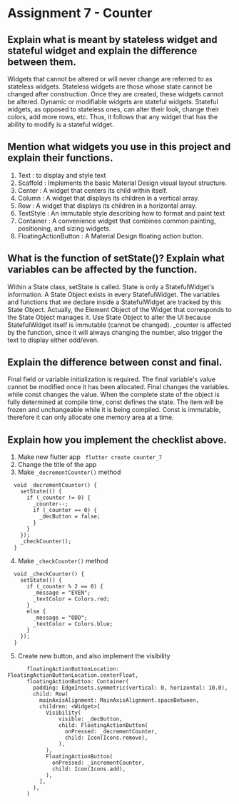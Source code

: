 # Assignment 7 - Counter

## Explain what is meant by stateless widget and stateful widget and explain the difference between them.
Widgets that cannot be altered or will never change are referred to as stateless widgets. Stateless widgets are those whose state cannot be changed after construction. Once they are created, these widgets cannot be altered. Dynamic or modifiable widgets are stateful widgets. Stateful widgets, as opposed to stateless ones, can alter their look, change their colors, add more rows, etc. Thus, it follows that any widget that has the ability to modify is a stateful widget.

## Mention what widgets you use in this project and explain their functions.
1. Text : to display and style text
2. Scaffold : Implements the basic Material Design visual layout structure.
3. Center : A widget that centers its child within itself.
4. Column : A widget that displays its children in a vertical array.
5. Row : A widget that displays its children in a horizontal array.
6. TextStyle : An immutable style describing how to format and paint text
7. Container : A convenience widget that combines common painting, positioning, and sizing widgets.
8. FloatingActionButton : A Material Design floating action button.

## What is the function of setState()? Explain what variables can be affected by the function.
Within a State class, setState is called. State is only a StatefulWidget's information. A State Object exists in every StatefulWidget. The variables and functions that we declare inside a StatefulWidget are tracked by this State Object. Actually, the Element Object of the Widget that corresponds to the State Object manages it. Use State Object to alter the UI because StatefulWidget itself is immutable (cannot be changed). _counter is affected by the function, since it will always changing the number, also trigger the text to display either odd/even.

## Explain the difference between const and final.
Final field or variable initialization is required. The final variable's value cannot be modified once it has been allocated. Final changes the variables. while const changes the value. When the complete state of the object is fully determined at compile time, const defines the state. The item will be frozen and unchangeable while it is being compiled. Const is immutable, therefore it can only allocate one memory area at a time.

## Explain how you implement the checklist above.
1. Make new flutter app ``` flutter create counter_7```
2. Change the title of the app
3. Make ```_decrementCounter()``` method
```
  void _decrementCounter() {
    setState(() {
      if (_counter != 0) {
        _counter--;
        if (_counter == 0) {
          _decButton = false;
        }
      }
    });
    _checkCounter();
  }
```
4. Make ```_checkCounter()``` method
```
  void _checkCounter() {
    setState(() {
      if (_counter % 2 == 0) {
        _message = "EVEN";
        _textColor = Colors.red;
      }
      else {
        _message = "ODD";
        _textColor = Colors.blue;
      }
    });
  }
```
5. Create new button, and also implement the visibility
```
      floatingActionButtonLocation: FloatingActionButtonLocation.centerFloat,
      floatingActionButton: Container(
        padding: EdgeInsets.symmetric(vertical: 0, horizontal: 10.0),
        child: Row(
          mainAxisAlignment: MainAxisAlignment.spaceBetween,
          children: <Widget>[
            Visibility(
                visible: _decButton,
                child: FloatingActionButton(
                  onPressed: _decrementCounter,
                  child: Icon(Icons.remove),
                ),
            ),
            FloatingActionButton(
              onPressed: _incrementCounter,
              child: Icon(Icons.add),
            ),
          ],
        ),
      )
```
